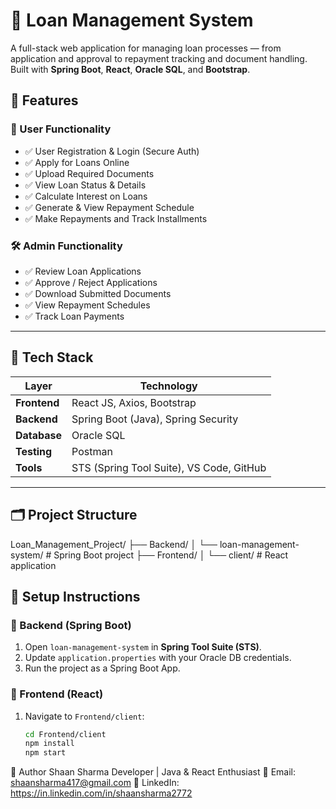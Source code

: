 # 💼 Loan Management System

A full-stack web application for managing loan processes — from application and approval to repayment tracking and document handling. Built with **Spring Boot**, **React**, **Oracle SQL**, and **Bootstrap**.

## 🚀 Features

### 👤 User Functionality
- ✅ User Registration & Login (Secure Auth)
- ✅ Apply for Loans Online
- ✅ Upload Required Documents
- ✅ View Loan Status & Details
- ✅ Calculate Interest on Loans
- ✅ Generate & View Repayment Schedule
- ✅ Make Repayments and Track Installments

### 🛠️ Admin Functionality
- ✅ Review Loan Applications
- ✅ Approve / Reject Applications
- ✅ Download Submitted Documents
- ✅ View Repayment Schedules
- ✅ Track Loan Payments

---

## 🧩 Tech Stack

| Layer        | Technology               |
|--------------|---------------------------|
| **Frontend** | React JS, Axios, Bootstrap |
| **Backend**  | Spring Boot (Java), Spring Security |
| **Database** | Oracle SQL                |
| **Testing**  | Postman                   |
| **Tools**    | STS (Spring Tool Suite), VS Code, GitHub |

---

## 🗂️ Project Structure

Loan_Management_Project/
├── Backend/
│   └── loan-management-system/     # Spring Boot project
├── Frontend/
│   └── client/                     # React application


## 🔧 Setup Instructions
### 🔹 Backend (Spring Boot)
1. Open `loan-management-system` in **Spring Tool Suite (STS)**.
2. Update `application.properties` with your Oracle DB credentials.
3. Run the project as a Spring Boot App.

### 🔹 Frontend (React)
1. Navigate to `Frontend/client`:
   ```bash
   cd Frontend/client
   npm install
   npm start

📌 Author
Shaan Sharma
Developer | Java & React Enthusiast
📧 Email: shaansharma417@gmail.com
🔗 LinkedIn: https://in.linkedin.com/in/shaansharma2772

   
